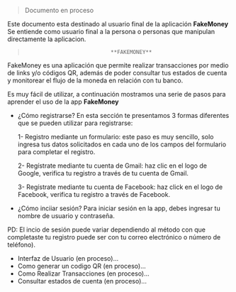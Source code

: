 > Documento en proceso

>
>
>
 Este documento esta destinado al usuario final de la aplicación **FakeMoney**
 Se entiende como usuario final a la persona o personas que manipulan directamente la aplicacion.  
>
>
>                                **FAKEMONEY**

FakeMoney es una aplicación que permite realizar transacciones por medio de links y/o códigos QR, además de poder consultar tus estados de cuenta y monitorear 
el flujo de la moneda en relación con tu banco.
>
>
Es muy fácil de utilizar, a continuación mostramos una serie de pasos para aprender el uso de la app **FakeMoney** 

- ¿Cómo registrarse? 
En esta sección te presentamos 3 formas diferentes que se pueden utilizar para registrarse: 

	
	1- Registro mediante un formulario: este paso es muy sencillo, solo ingresa tus datos solicitados en cada uno de los campos del formulario para completar el registro.

	2- Regístrate mediante tu cuenta de Gmail: haz clic en el logo de Google, verifica tu registro a través de tu cuenta de Gmail.
	
	3- Regístrate mediante tu cuenta de Facebook: haz click en el logo de Facebook, verifica tu registro a través de Facebook.

>
>
>

- ¿Cómo inciiar sesión?
Para iniciar sesión en la app, debes ingresar tu nombre de usuario y contraseña.

PD: El incio de sesión puede variar dependiendo al método con que completaste tu registro
puede ser con tu correo electrónico o número de teléfono).
>
>
- Interfaz de Usuario (en proceso)...
- Como generar un codigo QR (en proceso)...
- Como Realizar Transacciones (en proceso)...
- Consultar estados de cuenta (en proceso)...
>
>
>
>

